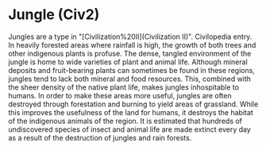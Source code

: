 # Jungle (Civ2)

Jungles are a type in "[Civilization%20II](Civilization II)".
Civilopedia entry.
In heavily forested areas where rainfall is high, the growth of both trees and other indigenous plants is profuse. The dense, tangled environment of the jungle is home to wide varieties of plant and animal life. Although mineral deposits and fruit-bearing plants can sometimes be found in these regions, jungles tend to lack both mineral and food resources. This, combined with the sheer density of the native plant life, makes jungles inhospitable to humans. In order to make these areas more useful, jungles are often destroyed through forestation and burning to yield areas of grassland. While this improves the usefulness of the land for humans, it destroys the habitat of the indigenous animals of the region. It is estimated that hundreds of undiscovered species of insect and animal life are made extinct every day as a result of the destruction of jungles and rain forests.